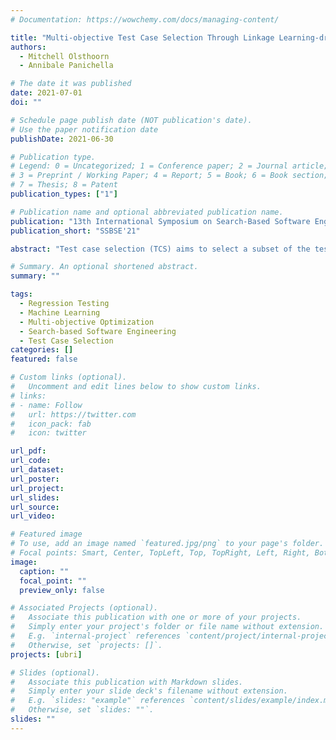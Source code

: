 ```yaml
---
# Documentation: https://wowchemy.com/docs/managing-content/

title: "Multi-objective Test Case Selection Through Linkage Learning-driven Crossover"
authors:
  - Mitchell Olsthoorn
  - Annibale Panichella

# The date it was published
date: 2021-07-01
doi: ""

# Schedule page publish date (NOT publication's date).
# Use the paper notification date
publishDate: 2021-06-30

# Publication type.
# Legend: 0 = Uncategorized; 1 = Conference paper; 2 = Journal article;
# 3 = Preprint / Working Paper; 4 = Report; 5 = Book; 6 = Book section;
# 7 = Thesis; 8 = Patent
publication_types: ["1"]

# Publication name and optional abbreviated publication name.
publication: "13th International Symposium on Search-Based Software Engineering"
publication_short: "SSBSE'21"

abstract: "Test case selection (TCS) aims to select a subset of the test suite to run for regression testing. The selection is typically based on past coverage and execution cost data. Researchers have successfully used multi-objective evolutionary algorithms (MOEAs), such as NSGA-II and its variants, to solve the problem. These MOEAs use traditional crossovers to create new candidate solutions during the search. Recent studies in evolutionary computation showed that more effective recombinations can be made by using linkage learning. Inspired by these recent advances in this field, we propose a new variant of NSGA-II, called L2-NSGA, that uses linkage learning to optimize test case selection. In particular, we use an unsupervised clustering algorithm to infer promising patterns among the solutions (sub-test suites). Then, these patterns are used in the next iterations of L2-NSGA to create solutions that contain/preserve these inferred patterns. Our results show that our customizations make NSGA-II more effective for test case selection. Furthermore, the test suite sub-sets generated by L2-NSGA are less expensive and more effective (detect more faults) than those generated by MOEAs used in the literature for regression testing."

# Summary. An optional shortened abstract.
summary: ""

tags:
  - Regression Testing
  - Machine Learning
  - Multi-objective Optimization
  - Search-based Software Engineering
  - Test Case Selection
categories: []
featured: false

# Custom links (optional).
#   Uncomment and edit lines below to show custom links.
# links:
# - name: Follow
#   url: https://twitter.com
#   icon_pack: fab
#   icon: twitter

url_pdf:
url_code:
url_dataset:
url_poster:
url_project:
url_slides:
url_source:
url_video:

# Featured image
# To use, add an image named `featured.jpg/png` to your page's folder.
# Focal points: Smart, Center, TopLeft, Top, TopRight, Left, Right, BottomLeft, Bottom, BottomRight.
image:
  caption: ""
  focal_point: ""
  preview_only: false

# Associated Projects (optional).
#   Associate this publication with one or more of your projects.
#   Simply enter your project's folder or file name without extension.
#   E.g. `internal-project` references `content/project/internal-project/index.md`.
#   Otherwise, set `projects: []`.
projects: [ubri]

# Slides (optional).
#   Associate this publication with Markdown slides.
#   Simply enter your slide deck's filename without extension.
#   E.g. `slides: "example"` references `content/slides/example/index.md`.
#   Otherwise, set `slides: ""`.
slides: ""
---
```

